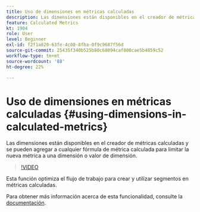 ```yaml
---
title: Uso de dimensiones en métricas calculadas
description: Las dimensiones están disponibles en el creador de métricas calculadas y se pueden agregar a cualquier fórmula de métrica calculada para limitar la nueva métrica a una dimensión o valor de dimensión.
feature: Calculated Metrics
kt: 1904
role: User
level: Beginner
exl-id: f2f1a820-63fe-4c80-8fba-0f9c9687f56d
source-git-commit: 25435f340b525b80c68094caf800cae5b4859c52
workflow-type: tm+mt
source-wordcount: '88'
ht-degree: 22%

---
```


# Uso de dimensiones en métricas calculadas {#using-dimensions-in-calculated-metrics}

Las dimensiones están disponibles en el creador de métricas calculadas y se pueden agregar a cualquier fórmula de métrica calculada para limitar la nueva métrica a una dimensión o valor de dimensión.

>[!VIDEO](https://video.tv.adobe.com/v/37464/?quality=12&learn=on&captions=spa)

Esta función optimiza el flujo de trabajo para crear y utilizar segmentos en métricas calculadas.

Para obtener más información acerca de esta funcionalidad, consulte la [documentación](https://experienceleague.adobe.com/docs/analytics/components/calculated-metrics/calcmetrics-workflow/cm-build-metrics.html?lang=es).
